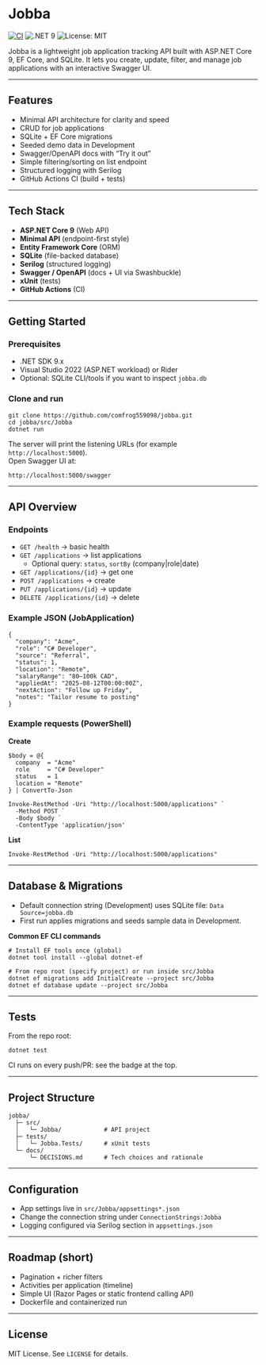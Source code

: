 # Jobba

[![CI](https://github.com/comfrog559098/jobba/actions/workflows/ci.yml/badge.svg)](https://github.com/comfrog559098/jobba/actions/workflows/ci.yml)
![.NET 9](https://img.shields.io/badge/.NET-9.0-512BD4?logo=dotnet&logoColor=white)
![License: MIT](https://img.shields.io/badge/License-MIT-yellow.svg)

Jobba is a lightweight job application tracking API built with ASP.NET Core 9, EF Core, and SQLite. It lets you create, update, filter, and manage job applications with an interactive Swagger UI.

---

## Features

- Minimal API architecture for clarity and speed
- CRUD for job applications
- SQLite + EF Core migrations
- Seeded demo data in Development
- Swagger/OpenAPI docs with “Try it out”
- Simple filtering/sorting on list endpoint
- Structured logging with Serilog
- GitHub Actions CI (build + tests)

---

## Tech Stack

- **ASP.NET Core 9** (Web API)
- **Minimal API** (endpoint-first style)
- **Entity Framework Core** (ORM)
- **SQLite** (file-backed database)
- **Serilog** (structured logging)
- **Swagger / OpenAPI** (docs + UI via Swashbuckle)
- **xUnit** (tests)
- **GitHub Actions** (CI)

---

## Getting Started

### Prerequisites
- .NET SDK 9.x  
- Visual Studio 2022 (ASP.NET workload) or Rider  
- Optional: SQLite CLI/tools if you want to inspect `jobba.db`

### Clone and run

```
git clone https://github.com/comfrog559098/jobba.git
cd jobba/src/Jobba
dotnet run
```

The server will print the listening URLs (for example `http://localhost:5000`).  
Open Swagger UI at:

```
http://localhost:5000/swagger
```

---

## API Overview

### Endpoints
- `GET /health` → basic health
- `GET /applications` → list applications  
  - Optional query: `status`, `sortBy` (company|role|date)
- `GET /applications/{id}` → get one
- `POST /applications` → create
- `PUT /applications/{id}` → update
- `DELETE /applications/{id}` → delete

### Example JSON (JobApplication)

```
{
  "company": "Acme",
  "role": "C# Developer",
  "source": "Referral",
  "status": 1,
  "location": "Remote",
  "salaryRange": "80–100k CAD",
  "appliedAt": "2025-08-12T00:00:00Z",
  "nextAction": "Follow up Friday",
  "notes": "Tailor resume to posting"
}
```

### Example requests (PowerShell)

**Create**

```
$body = @{
  company  = "Acme"
  role     = "C# Developer"
  status   = 1
  location = "Remote"
} | ConvertTo-Json

Invoke-RestMethod -Uri "http://localhost:5000/applications" `
  -Method POST `
  -Body $body `
  -ContentType 'application/json'
```

**List**

```
Invoke-RestMethod -Uri "http://localhost:5000/applications"
```

---

## Database & Migrations

- Default connection string (Development) uses SQLite file: `Data Source=jobba.db`
- First run applies migrations and seeds sample data in Development.

**Common EF CLI commands**

```
# Install EF tools once (global)
dotnet tool install --global dotnet-ef

# From repo root (specify project) or run inside src/Jobba
dotnet ef migrations add InitialCreate --project src/Jobba
dotnet ef database update --project src/Jobba
```

---

## Tests

From the repo root:

```
dotnet test
```

CI runs on every push/PR: see the badge at the top.

---

## Project Structure

```
jobba/
  ├─ src/
  │   └─ Jobba/            # API project
  ├─ tests/
  │   └─ Jobba.Tests/      # xUnit tests
  └─ docs/
      └─ DECISIONS.md      # Tech choices and rationale
```

---

## Configuration

- App settings live in `src/Jobba/appsettings*.json`
- Change the connection string under `ConnectionStrings:Jobba`
- Logging configured via Serilog section in `appsettings.json`

---

## Roadmap (short)

- Pagination + richer filters
- Activities per application (timeline)
- Simple UI (Razor Pages or static frontend calling API)
- Dockerfile and containerized run

---

## License

MIT License. See `LICENSE` for details.
